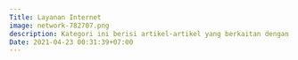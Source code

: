 ```yaml
---
Title: Layanan Internet
image: network-782707.png
description: Kategori ini berisi artikel-artikel yang berkaitan dengan segala Layanan, Jasa ataupun Penyedia yang ada di Internet.
Date: 2021-04-23 00:31:39+07:00
---
```

